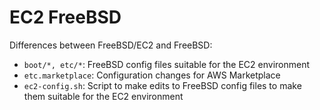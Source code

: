 # EC2 FreeBSD

Differences between FreeBSD/EC2 and FreeBSD:

* ``boot/*, etc/*``: FreeBSD config files suitable for the EC2 environment
* ``etc.marketplace``: Configuration changes for AWS Marketplace
* ``ec2-config.sh``: Script to make edits to FreeBSD config files to make
                     them suitable for the EC2 environment
